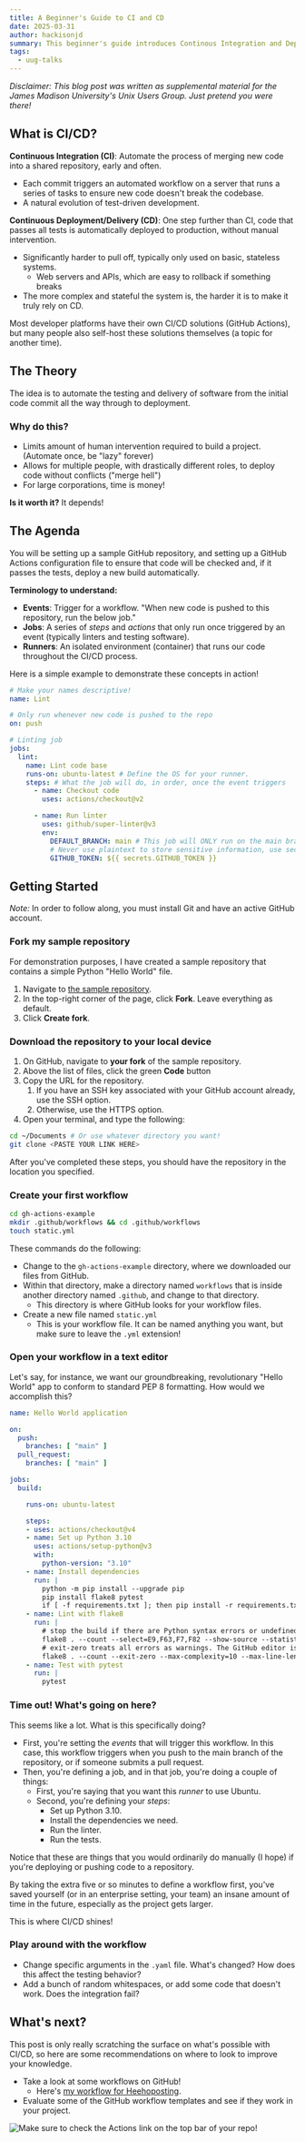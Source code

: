 ```yaml
---
title: A Beginner's Guide to CI and CD
date: 2025-03-31
author: hackisonjd
summary: This beginner's guide introduces Continous Integration and Deployment (CI/CD), and explains how these automated workflows can streamline software development.
tags:
  - uug-talks
---
```


*Disclaimer: This blog post was written as supplemental material for the James Madison University's Unix Users Group. Just pretend you were there!*

## What is CI/CD?

**Continuous Integration (CI)**: Automate the process of merging new code into a shared repository, early and often.

- Each commit triggers an automated workflow on a server that runs a series of tasks to ensure new code doesn't break the codebase.
- A natural evolution of test-driven development.

**Continuous Deployment/Delivery (CD)**: One step further than CI, code that passes all tests is automatically deployed to production, without manual intervention.

- Significantly harder to pull off, typically only used on basic, stateless systems.
  - Web servers and APIs, which are easy to rollback if something breaks
- The more complex and stateful the system is, the harder it is to make it truly rely on CD.

Most developer platforms have their own CI/CD solutions (GitHub Actions), but many people also self-host these solutions themselves (a topic for another time).

## The Theory

The idea is to automate the testing and delivery of software from the initial code commit all the way through to deployment.

### Why do this?

- Limits amount of human intervention required to build a project. (Automate once, be "lazy" forever)
- Allows for multiple people, with drastically different roles, to deploy code without conflicts ("merge hell")
- For large corporations, time is money!

**Is it worth it?** It depends!

## The Agenda

You will be setting up a sample GitHub repository, and setting up a GitHub Actions configuration file to ensure that code will be checked and, if it passes the tests, deploy a new build automatically.

**Terminology to understand:**

- **Events**: Trigger for a workflow. "When new code is pushed to this repository, run the below job."
- **Jobs**: A series of *steps* and *actions* that only run once triggered by an event (typically linters and testing software).
- **Runners**: An isolated environment (container) that runs our code throughout the CI/CD process.

Here is a simple example to demonstrate these concepts in action!

```yaml
# Make your names descriptive!
name: Lint

# Only run whenever new code is pushed to the repo
on: push

# Linting job
jobs:
  lint:
    name: Lint code base
    runs-on: ubuntu-latest # Define the OS for your runner.
    steps: # What the job will do, in order, once the event triggers
      - name: Checkout code
        uses: actions/checkout@v2

      - name: Run linter
        uses: github/super-linter@v3
        env: 
          DEFAULT_BRANCH: main # This job will ONLY run on the main branch
          # Never use plaintext to store sensitive information, use secrets!
          GITHUB_TOKEN: ${{ secrets.GITHUB_TOKEN }}
```

## Getting Started

*Note:* In order to follow along, you must install Git and have an active GitHub account.

### Fork my sample repository

For demonstration purposes, I have created a sample repository that contains a simple Python "Hello World" file.

1. Navigate to [the sample repository](https://github.com/hackisonjd/gh-actions-example).
2. In the top-right corner of the page, click **Fork**. Leave everything as default.
3. Click **Create fork**.

### Download the repository to your local device

1. On GitHub, navigate to **your fork** of the sample repository.
2. Above the list of files, click the green **Code** button
3. Copy the URL for the repository.
    1. If you have an SSH key associated with your GitHub account already, use the SSH option.
    2. Otherwise, use the HTTPS option.
4. Open your terminal, and type the following:

```bash
cd ~/Documents # Or use whatever directory you want!
git clone <PASTE YOUR LINK HERE>
```

After you've completed these steps, you should have the repository in the location you specified.

### Create your first workflow

```bash
cd gh-actions-example
mkdir .github/workflows && cd .github/workflows
touch static.yml
```

These commands do the following:

- Change to the `gh-actions-example` directory, where we downloaded our files from GitHub.
- Within that directory, make a directory named `workflows` that is inside another directory named `.github`, and change to that directory.
  - This directory is where GitHub looks for your workflow files.
- Create a new file named `static.yml`
  - This is your workflow file. It can be named anything you want, but make sure to leave the `.yml` extension!

### Open your workflow in a text editor

Let's say, for instance, we want our groundbreaking, revolutionary "Hello World" app to conform to standard PEP 8 formatting. How would we accomplish this?

```yml
name: Hello World application

on:
  push:
    branches: [ "main" ]
  pull_request:
    branches: [ "main" ]

jobs:
  build:

    runs-on: ubuntu-latest

    steps:
    - uses: actions/checkout@v4
    - name: Set up Python 3.10
      uses: actions/setup-python@v3
      with:
        python-version: "3.10"
    - name: Install dependencies
      run: |
        python -m pip install --upgrade pip
        pip install flake8 pytest
        if [ -f requirements.txt ]; then pip install -r requirements.txt; fi
    - name: Lint with flake8
      run: |
        # stop the build if there are Python syntax errors or undefined names
        flake8 . --count --select=E9,F63,F7,F82 --show-source --statistics
        # exit-zero treats all errors as warnings. The GitHub editor is 127 chars wide
        flake8 . --count --exit-zero --max-complexity=10 --max-line-length=127 --statistics
    - name: Test with pytest
      run: |
        pytest

```

### Time out! What's going on here?

This seems like a lot. What is this specifically doing?

- First, you're setting the *events* that will trigger this workflow. In this case, this workflow triggers when you push to the main branch of the repository, or if someone submits a pull request.
- Then, you're defining a job, and in that job, you're doing a couple of things:
  - First, you're saying that you want this *runner* to use Ubuntu.
  - Second, you're defining your *steps*:
    - Set up Python 3.10.
    - Install the dependencies we need.
    - Run the linter.
    - Run the tests.

Notice that these are things that you would ordinarily do manually (I hope) if you're deploying or pushing code to a repository.

By taking the extra five or so minutes to define a workflow first, you've saved yourself (or in an enterprise setting, your team) an insane amount of time in the future, especially as the project gets larger.

This is where CI/CD shines!

### Play around with the workflow

- Change specific arguments in the `.yaml` file. What's changed? How does this affect the testing behavior?
- Add a bunch of random whitespaces, or add some code that doesn't work. Does the integration fail?

## What's next?

This post is only really scratching the surface on what's possible with CI/CD, so here are some recommendations on
where to look to improve your knowledge.

- Take a look at some workflows on GitHub!
  - Here's [my workflow for Heehoposting](https://github.com/hackisonjd/heehoposting/blob/main/.github/workflows/hugo.yml).
- Evaluate some of the GitHub workflow templates and see if they work in your project.

![Make sure to check the Actions link on the top bar of your repo!](images/001.png)
